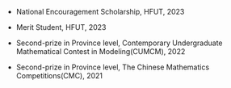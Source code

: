 - National Encouragement Scholarship, HFUT, 2023

- Merit Student, HFUT, 2023

- Second-prize in Province level, Contemporary Undergraduate Mathematical Contest in Modeling(CUMCM), 2022

- Second-prize in Province level, The Chinese Mathematics Competitions(CMC), 2021 
